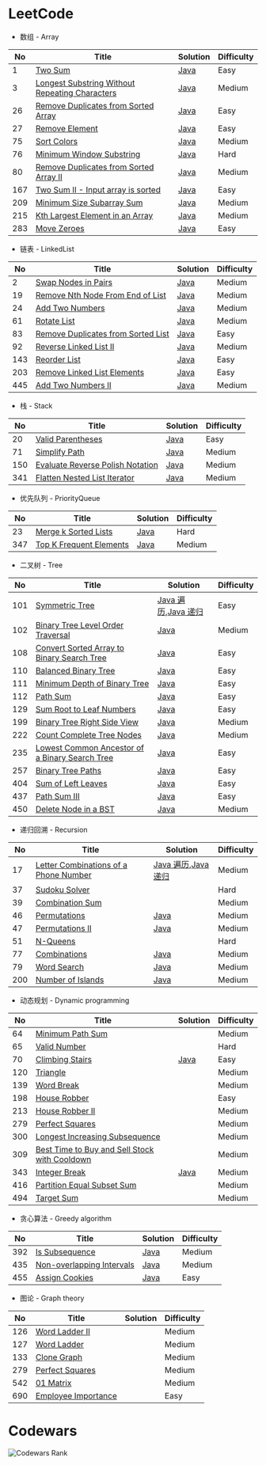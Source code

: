 # LeetCode
* 数组 - Array

| No | Title | Solution | Difficulty |
|---| ----- | -------- | ---------- |
|1|[Two Sum](https://leetcode.com/problems/two-sum/) | [Java](./LeetCode/array/_1/Solution.java)|Easy|
|3|[Longest Substring Without Repeating Characters](https://leetcode.com/problems/longest-substring-without-repeating-characters/) | [Java](./LeetCode/array/_3/Solution.java)|Medium|
|26|[Remove Duplicates from Sorted Array](https://leetcode.com/problems/remove-duplicates-from-sorted-array/) | [Java](./LeetCode/array/_26/Solution.java)|Easy|
|27|[Remove Element](https://leetcode.com/problems/remove-element/) | [Java](./LeetCode/array/_27/Solution.java)|Easy|
|75|[Sort Colors](https://leetcode.com/problems/sort-colors/) | [Java](./LeetCode/array/_75/Solution.java)|Medium|
|76|[Minimum Window Substring](https://leetcode.com/problems/minimum-window-substring/) | [Java](./LeetCode/array/_76/Solution.java)|Hard|
|80|[Remove Duplicates from Sorted Array II](https://leetcode.com/problems/remove-duplicates-from-sorted-array-ii/) | [Java](./LeetCode/array/_80/Solution.java)|Medium|
|167|[Two Sum II - Input array is sorted](https://leetcode.com/problems/two-sum-ii-input-array-is-sorted/) | [Java](./LeetCode/array/_167/Solution.java)|Easy|
|209|[Minimum Size Subarray Sum](https://leetcode.com/problems/minimum-size-subarray-sum/) | [Java](./LeetCode/array/_209/Solution.java)|Medium|
|215|[Kth Largest Element in an Array](https://leetcode.com/problems/kth-largest-element-in-an-array/) | [Java](./LeetCode/array/_215/Solution.java)|Medium|
|283|[Move Zeroes](https://leetcode.com/problems/move-zeroes/) | [Java](./LeetCode/array/_283/Solution.java)|Easy|

* 链表 - LinkedList

| No | Title | Solution | Difficulty |
|---| ----- | -------- | ---------- |
|2|[Swap Nodes in Pairs](https://leetcode.com/problems/swap-nodes-in-pairs/) | [Java](./LeetCode/linkedlist/_2/Solution.java)|Medium|
|19|[Remove Nth Node From End of List](https://leetcode.com/problems/remove-nth-node-from-end-of-list/) | [Java](./LeetCode/linkedlist/_19/Solution.java)|Medium|
|24|[Add Two Numbers](https://leetcode.com/problems/add-two-numbers/) | [Java](./LeetCode/linkedlist/_24/Solution.java)|Medium|
|61|[Rotate List](https://leetcode.com/problems/rotate-list/) | [Java](./LeetCode/linkedlist/_61/Solution.java)|Medium|
|83|[Remove Duplicates from Sorted List](https://leetcode.com/problems/remove-duplicates-from-sorted-list/) | [Java](./LeetCode/linkedlist/_83/Solution.java)|Easy|
|92|[Reverse Linked List II](https://leetcode.com/problems/reverse-linked-list-ii/) | [Java](./LeetCode/linkedlist/_92/Solution.java)|Medium|
|143|[Reorder List](https://leetcode.com/problems/reorder-list/) | [Java](./LeetCode/linkedlist/_143/Solution.java)|Easy|
|203|[Remove Linked List Elements](https://leetcode.com/problems/remove-linked-list-elements/) | [Java](./LeetCode/linkedlist/_203/Solution.java)|Easy|
|445|[Add Two Numbers II](https://leetcode.com/problems/add-two-numbers-ii/) | [Java](./LeetCode/linkedlist/_445/Solution.java)|Medium|

* 栈 - Stack

| No | Title | Solution | Difficulty |
|---| ----- | -------- | ---------- |
|20|[Valid Parentheses](https://leetcode.com/problems/valid-parentheses/) | [Java](./LeetCode/stack/_20/Solution.java)|Easy|
|71|[Simplify Path](https://leetcode.com/problems/simplify-path/) | [Java](./LeetCode/stack/_71/Solution.java)|Medium|
|150|[Evaluate Reverse Polish Notation](https://leetcode.com/problems/evaluate-reverse-polish-notation/) | [Java](./LeetCode/stack/_150/Solution.java)|Medium|
|341|[Flatten Nested List Iterator](https://leetcode.com/problems/flatten-nested-list-iterator/) | [Java](./LeetCode/stack/_341/NestedIterator.java)|Medium|

* 优先队列 - PriorityQueue

| No | Title | Solution | Difficulty |
|---| ----- | -------- | ---------- |
|23|[Merge k Sorted Lists](https://leetcode.com/problems/merge-k-sorted-lists/) | [Java](./LeetCode/queue/_23/Solution.java)|Hard|
|347|[Top K Frequent Elements](https://leetcode.com/problems/top-k-frequent-elements/) | [Java](./LeetCode/queue/_347/Solution.java)|Medium|

* 二叉树 - Tree

| No | Title | Solution | Difficulty |
|---| ----- | -------- | ---------- |
|101|[Symmetric Tree](https://leetcode.com/problems/symmetric-tree/) | [Java 遍历](./LeetCode/tree/_101/Solution_Iteration.java),[Java 递归](./LeetCode/tree/_101/Solution_Recursion.java) |Easy|
|102|[Binary Tree Level Order Traversal](https://leetcode.com/problems/binary-tree-level-order-traversal/) | [Java](./LeetCode/tree/_102/Solution.java)|Medium|
|108|[Convert Sorted Array to Binary Search Tree](https://leetcode.com/problems/convert-sorted-array-to-binary-search-tree/) | [Java](./LeetCode/tree/_108/Solution.java)|Easy|
|110|[Balanced Binary Tree](https://leetcode.com/problems/balanced-binary-tree/) | [Java](./LeetCode/tree/_110/Solution.java)|Easy|
|111|[Minimum Depth of Binary Tree](https://leetcode.com/problems/minimum-depth-of-binary-tree/) | [Java](./LeetCode/tree/_111/Solution.java)|Easy|
|112|[Path Sum](https://leetcode.com/problems/path-sum/) | [Java](./LeetCode/tree/_112/Solution.java)|Easy|
|129|[Sum Root to Leaf Numbers](https://leetcode.com/problems/sum-root-to-leaf-numbers/) | [Java](./LeetCode/tree/_129/Solution.java)|Easy|
|199|[Binary Tree Right Side View](https://leetcode.com/problems/binary-tree-right-side-view/) | [Java](./LeetCode/tree/_199/Solution.java)|Medium|
|222|[Count Complete Tree Nodes](https://leetcode.com/problems/count-complete-tree-nodes/) | [Java](./LeetCode/tree/_222/Solution.java)|Medium|
|235|[Lowest Common Ancestor of a Binary Search Tree](https://leetcode.com/problems/lowest-common-ancestor-of-a-binary-search-tree/) | [Java](./LeetCode/tree/_235/Solution.java)|Easy|
|257|[Binary Tree Paths](https://leetcode.com/problems/binary-tree-paths/) | [Java](./LeetCode/tree/_257/Solution.java)|Easy|
|404|[Sum of Left Leaves](https://leetcode.com/problems/sum-of-left-leaves/) | [Java](./LeetCode/tree/_404/Solution.java)|Easy|
|437|[Path Sum III](https://leetcode.com/problems/path-sum-iii/) | [Java](./LeetCode/tree/_437/Solution.java)|Easy|
|450|[Delete Node in a BST](https://leetcode.com/problems/delete-node-in-a-bst/) | [Java](./LeetCode/tree/_450/Solution.java)|Medium|

* 递归回溯 - Recursion

| No | Title | Solution | Difficulty |
|---| ----- | -------- | ---------- |
|17|[Letter Combinations of a Phone Number](https://leetcode.com/problems/letter-combinations-of-a-phone-number/) | [Java 遍历](./LeetCode/recursion/_17/Solution_Iteration.java),[Java 递归](./LeetCode/recursion/_17/Solution_Recursion.java)|Medium|
|37|[Sudoku Solver](https://leetcode.com/problems/sudoku-solver/) | |Hard|
|39|[Combination Sum](https://leetcode.com/problems/combination-sum/) | |Medium|
|46|[Permutations](https://leetcode.com/problems/permutations/) |[Java](./LeetCode/recursion/_46/Solution.java)|Medium|
|47|[Permutations II](https://leetcode.com/problems/permutations-ii/) |[Java](./LeetCode/recursion/_47/Solution.java)|Medium|
|51|[N-Queens](https://leetcode.com/problems/n-queens/) | |Hard|
|77|[Combinations](https://leetcode.com/problems/combinations/) |[Java](./LeetCode/recursion/_77/Solution.java)|Medium|
|79|[Word Search](https://leetcode.com/problems/word-search/) |[Java](./LeetCode/recursion/_79/Solution.java)|Medium|
|200|[Number of Islands](https://leetcode.com/problems/number-of-islands/) |[Java](./LeetCode/recursion/_200/Solution.java)|Medium|

* 动态规划 - Dynamic programming

| No | Title | Solution | Difficulty |
|---| ----- | -------- | ---------- |
|64|[Minimum Path Sum](https://leetcode.com/problems/minimum-path-sum/) | |Medium|
|65|[Valid Number](https://leetcode.com/problems/valid-number/) | |Hard|
|70|[Climbing Stairs](https://leetcode.com/problems/climbing-stairs/) | [Java](./LeetCode/dynamic/_70/Solution.java)|Easy|
|120|[Triangle](https://leetcode.com/problems/triangle/) | |Medium|
|139|[Word Break](https://leetcode.com/problems/word-break/) | |Medium|
|198|[House Robber](https://leetcode.com/problems/house-robber/) | |Easy|
|213|[House Robber II](https://leetcode.com/problems/house-robber-ii/) | |Medium|
|279|[Perfect Squares](https://leetcode.com/problems/perfect-squares/) | |Medium|
|300|[Longest Increasing Subsequence](https://leetcode.com/problems/longest-increasing-subsequence/) | |Medium|
|309|[Best Time to Buy and Sell Stock with Cooldown](https://leetcode.com/problems/best-time-to-buy-and-sell-stock-with-cooldown/) | |Medium|
|343|[Integer Break](https://leetcode.com/problems/integer-break/) | [Java](./LeetCode/dynamic/_343/Solution.java)|Medium|
|416|[Partition Equal Subset Sum](https://leetcode.com/problems/partition-equal-subset-sum/) | |Medium|
|494|[Target Sum](https://leetcode.com/problems/target-sum/) | |Medium|

* 贪心算法 - Greedy algorithm

| No | Title | Solution | Difficulty |
|---| ----- | -------- | ---------- |
|392|[Is Subsequence](https://leetcode.com/problems/is-subsequence/) | [Java](./LeetCode/greedy/_392/Solution.java)|Medium|
|435|[Non-overlapping Intervals](https://leetcode.com/problems/non-overlapping-intervals/) | [Java](./LeetCode/greedy/_435/Solution.java)|Medium|
|455|[Assign Cookies](https://leetcode.com/problems/assign-cookies/) | [Java](./LeetCode/greedy/_455/Solution.java)|Easy|

* 图论 - Graph theory

| No | Title | Solution | Difficulty |
|---| ----- | -------- | ---------- |
|126|[Word Ladder II](https://leetcode.com/problems/word-ladder-ii/) | |Medium|
|127|[Word Ladder](https://leetcode.com/problems/word-ladder/) | |Medium|
|133|[Clone Graph](https://leetcode.com/problems/clone-graph/) | |Medium|
|279|[Perfect Squares](https://leetcode.com/problems/perfect-squares/) | |Medium|
|542|[01 Matrix](https://leetcode.com/problems/01-matrix/) | |Medium|
|690|[Employee Importance](https://leetcode.com/problems/employee-importance/) | |Easy|

# Codewars
![Codewars Rank](https://www.codewars.com/users/doslin/badges/large)


